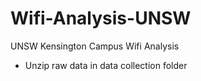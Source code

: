 # Wifi-Analysis-UNSW
UNSW Kensington Campus Wifi Analysis
- Unzip raw data in data collection folder
